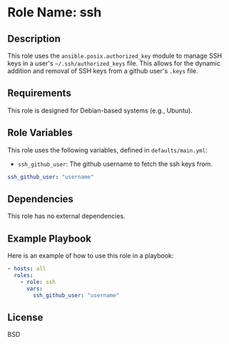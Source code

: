 # Role Name: ssh

## Description

This role uses the `ansible.posix.authorized_key` module to manage SSH keys in a user's `~/.ssh/authorized_keys` file. This allows for the dynamic addition and removal of SSH keys from a github user's `.keys` file.

## Requirements

This role is designed for Debian-based systems (e.g., Ubuntu).

## Role Variables

This role uses the following variables, defined in `defaults/main.yml`:

- `ssh_github_user`: The github username to fetch the ssh keys from.

```yaml
ssh_github_user: "username"
```

## Dependencies

This role has no external dependencies.

## Example Playbook

Here is an example of how to use this role in a playbook:

```yaml
- hosts: all
  roles:
    - role: ssh
      vars:
        ssh_github_user: "username"
```

## License

BSD